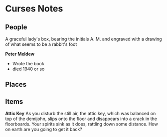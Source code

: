 # Curses Notes

## People

A graceful lady's box, bearing the initials A. M. and engraved with a drawing of what seems to be a rabbit's foot

__Peter Meldew__
+ Wrote the book
+ died 1940 or so

## Places


## Items

__Attic Key__
As you disturb the still air, the attic key, which was balanced on top of the demijohn, slips onto the floor and disappears into a crack in the floorboards. Your spirits sink as it does, rattling down some distance. How on earth are you going to get it back?
